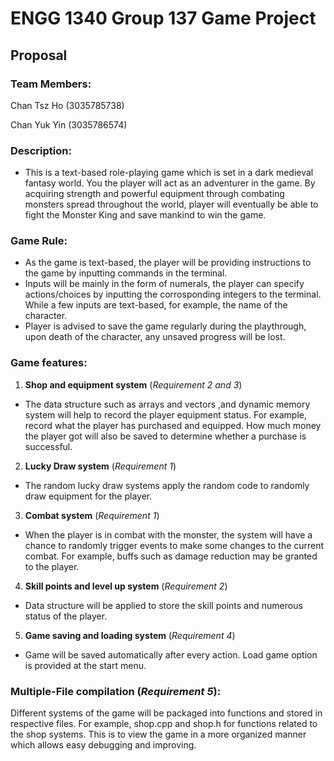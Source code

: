 # ENGG 1340 Group 137 Game Project
## Proposal
### Team Members:
Chan Tsz Ho (3035785738)

Chan Yuk Yin (3035786574)

### Description:
- This is a text-based role-playing game which is set in a dark medieval fantasy world. You the player will act as an adventurer in the game. 
By acquiring strength and powerful equipment through combating monsters spread throughout the world, player will eventually be able to fight the 
Monster King and save mankind to win the game.

### Game Rule:
- As the game is text-based, the player will be providing instructions to the game by inputting commands in the terminal.
- Inputs will be mainly in the form of numerals, the player can specify actions/choices by inputting the corrosponding integers to the terminal. While a few inputs are text-based, for example, the name of the character.
- Player is advised to save the game regularly during the playthrough, upon death of the character, any unsaved progress will be lost.

### Game features:
1. **Shop and equipment system** (*Requirement 2 and 3*)
- The data structure such as arrays and vectors ,and dynamic memory system will help to record the player equipment status. For example, record what the player has purchased and equipped. How much money the player got will also be saved to determine whether a purchase is successful.

2. **Lucky Draw system** (*Requirement 1*)
- The random lucky draw systems apply the random code to randomly draw equipment for the player.

3. **Combat system** (*Requirement 1*)
- When the player is in combat with the monster, the system will have a chance to randomly trigger events to make some changes to the current combat. For example, buffs such as damage reduction may be granted to the player.

4. **Skill points and level up system** (*Requirement 2*)
- Data structure will be applied to store the skill points and numerous status of the player.

5. **Game saving and loading system** (*Requirement 4*)
- Game will be saved automatically after every action. Load game option is provided at the start menu.

### Multiple-File compilation (*Requirement 5*):
Different systems of the game will be packaged into functions and stored in respective files. For example, shop.cpp and shop.h for functions related to the shop systems. This is to view the game in a more organized manner which allows easy debugging and improving.
